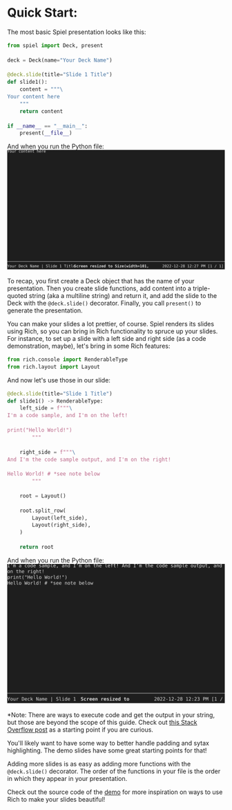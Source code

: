 # Quick Start:

The most basic Spiel presentation looks like this:

```python
from spiel import Deck, present

deck = Deck(name="Your Deck Name")

@deck.slide(title="Slide 1 Title")
def slide1():
    content = """\
Your content here
    """
    return content

if __name__ == "__main__":
    present(__file__)
```

And when you run the Python file:
![Barebones slide](./assets/quickstart1.svg)

To recap, you first create a Deck object that has the name of your presentation. Then you create slide functions, add content into a triple-quoted string (aka a multiline string) and return it, and add the slide to the Deck with the `@deck.slide()` decorator. Finally, you call `present()` to generate the presentation.

You can make your slides a lot prettier, of course. Spiel renders its slides using Rich, so you can bring in Rich functionality to spruce up your slides. For instance, to set up a slide with a left side and right side (as a code demonstration, maybe), let's bring in some Rich features:

``` python
from rich.console import RenderableType
from rich.layout import Layout
```

And now let's use those in our slide:

```python
@deck.slide(title="Slide 1 Title")
def slide1() -> RenderableType:
    left_side = f"""\
I'm a code sample, and I'm on the left!

print("Hello World!")
        """

    right_side = f"""\
And I'm the code sample output, and I'm on the right!

Hello World! # *see note below
        """

    root = Layout()

    root.split_row(
        Layout(left_side),
        Layout(right_side),
    )

    return root
```

And when you run the Python file:
![Barebones slide](./assets/quickstart2.svg)


*Note: There are ways to execute code and get the output in your string, but those are beyond the scope of this guide. Check out [this Stack Overflow post](https://stackoverflow.com/questions/3906232/python-get-the-print-output-in-an-exec-statement) as a starting point if you are curious.

You'll likely want to have some way to better handle padding and sytax highlighting. The demo slides have some great starting points for that!

Adding more slides is as easy as adding more functions with the `@deck.slide()` decorator. The order of the functions in your file is the order in which they appear in your presentation.

Check out the source code of the [demo](https://github.com/JoshKarpel/spiel/blob/main/spiel/demo/demo.py) for more inspiration on ways to use Rich to make your slides beautiful!